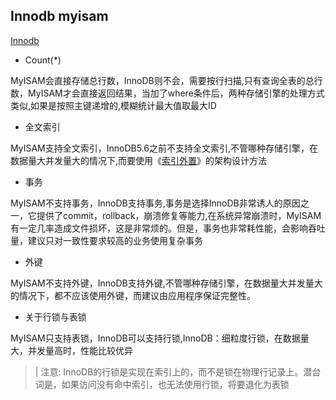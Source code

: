 ## Innodb myisam

[Innodb](https://mp.weixin.qq.com/s?__biz=MjM5ODYxMDA5OQ==&mid=2651961428&idx=1&sn=31a9eb967941d888fbd4bb2112e9602b&chksm=bd2d0d888a5a849e7ebaa7756a8bc1b3d4e2f493f3a76383fc80f7e9ce7657e4ed2f6c01777d&scene=21#wechat_redirect)

- Count(*)

MyISAM会直接存储总行数，InnoDB则不会，需要按行扫描,只有查询全表的总行数，MyISAM才会直接返回结果，当加了where条件后，两种存储引擎的处理方式类似,如果是按照主键递增的,模糊统计最大值取最大ID

- 全文索引

MyISAM支持全文索引，InnoDB5.6之前不支持全文索引,不管哪种存储引擎，在数据量大并发量大的情况下,而要使用《[索引外置](https://mp.weixin.qq.com/s?__biz=MjM5ODYxMDA5OQ==&mid=2651959917&idx=1&sn=8faeae7419a756b0c355af2b30c255df&chksm=bd2d07b18a5a8ea75f16f7e98ea897c7e7f47a0441c64bdaef8445a2100e0bdd2a7de99786c0&scene=21#wechat_redirect)》的架构设计方法

- 事务

MyISAM不支持事务，InnoDB支持事务,事务是选择InnoDB非常诱人的原因之一，它提供了commit，rollback，崩溃修复等能力,在系统异常崩溃时，MyISAM有一定几率造成文件损坏，这是非常烦的。但是，事务也非常耗性能，会影响吞吐量，建议只对一致性要求较高的业务使用复杂事务

- 外键

MyISAM不支持外键，InnoDB支持外键,不管哪种存储引擎，在数据量大并发量大的情况下，都不应该使用外键，而建议由应用程序保证完整性。

- 关于行锁与表锁

MyISAM只支持表锁，InnoDB可以支持行锁,InnoDB：细粒度行锁，在数据量大，并发量高时，性能比较优异

>| 注意: InnoDB的行锁是实现在索引上的，而不是锁在物理行记录上。潜台词是，如果访问没有命中索引，也无法使用行锁，将要退化为表锁


